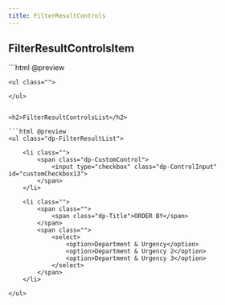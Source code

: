 ```yaml
---
title: FilterResultControls
---
```


<h2>FilterResultControlsItem</h2>
```html @preview

    <ul class="">
       
    </ul>
```

<h2>FilterResultControlsList</h2>

```html @preview
<ul class="dp-FilterResultList">

    <li class="">
        <span class="dp-CustomControl">
            <input type="checkbox" class="dp-ControlInput" id="customCheckbox13">
        </span>
    </li>

    <li class="">
        <span class="">
            <span class="dp-Title">ORDER BY</span>
        </span>
        <span class="">
            <select>
                <option>Department & Urgency</option>
                <option>Department & Urgency 2</option>
                <option>Department & Urgency 3</option>
            </select>
        </span>
    </li>

</ul>
```